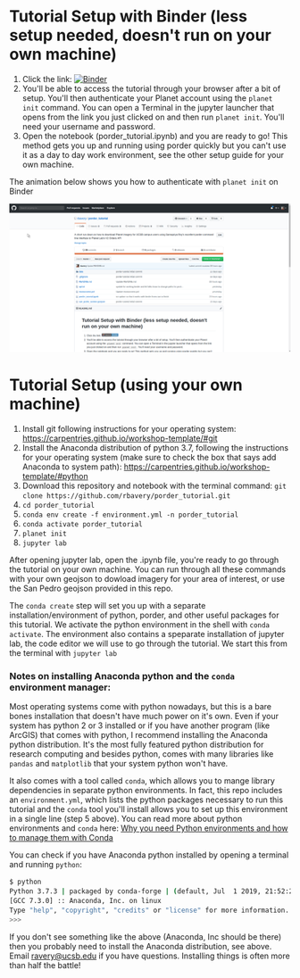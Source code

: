 # Tutorial Setup with Binder (less setup needed, doesn't run on your own machine)
1. Click the link: [![Binder](https://mybinder.org/badge_logo.svg)](https://mybinder.org/v2/gh/rbavery/porder_tutorial/master)
2. You'll be able to access the tutorial through your browser after a bit of setup. You'll then authenticate your Planet account using the `planet init` command. You can open a Terminal in the jupyter launcher that opens from the link you just clicked on and then run `planet init`. You'll need your username and password.
3. Open the notebook (porder_tutorial.ipynb) and you are ready to go! This method gets you up and running using porder quickly but you can't use it as a day to day work environment, see the other setup guide for your own machine.

The animation below shows you how to authenticate with `planet init` on Binder

![Alt Text](./planet_init.gif)

# Tutorial Setup (using your own machine)
1. Install git following instructions for your operating system: https://carpentries.github.io/workshop-template/#git
2. Install the Anaconda distribution of python 3.7, following the instructions for your operating system (make sure to check the box that says add Anaconda to system path): https://carpentries.github.io/workshop-template/#python
3. Download this repository and notebook with the terminal command: `git clone https://github.com/rbavery/porder_tutorial.git`
4. `cd porder_tutorial`
5. `conda env create -f environment.yml -n porder_tutorial`
6. `conda activate porder_tutorial`
7. `planet init`
8. `jupyter lab`

After opening jupyter lab, open the .ipynb file, you're ready to go through the tutorial on your own machine. You can run through all these commands with your own geojson to dowload imagery for your area of interest, or use the San Pedro geojson provided in this repo.

The `conda create` step will set you up with a separate installation/environment of python, porder, and other useful packages for this tutorial. We activate the python environment in the shell with `conda activate`. The environment also contains a speparate installation of jupyter lab, the code editor we will use to go through the tutorial. We start this from the terminal with `jupyter lab`

### Notes on installing Anaconda python and the `conda` environment manager:
Most operating systems come with python nowadays, but this is a bare bones installation that doesn't have much power on it's own. Even if your system has python 2 or 3 installed or if you have another program (like ArcGIS) that comes with python, I recommend installing the Anaconda python distribution. It's the most fully featured python distribution for research computing and besides python, comes with many libraries like `pandas` and `matplotlib` that your system python won't have. 

It also comes with a tool called `conda`, which allows you to mange library dependencies in separate python environments. In fact, this repo includes an `environment.yml`, which lists the python packages necessary to run this tutorial and the `conda` tool you'll install allows you to set up this environment in a single line (step 5 above). You can read more about python environments and `conda` here: [Why you need Python environments and how to manage them with Conda](https://protostar.space/why-you-need-python-environments-and-how-to-manage-them-with-conda)

You can check if you have Anaconda python installed by opening a terminal and running `python`:

```bash
$ python            
Python 3.7.3 | packaged by conda-forge | (default, Jul  1 2019, 21:52:21) 
[GCC 7.3.0] :: Anaconda, Inc. on linux
Type "help", "copyright", "credits" or "license" for more information.
>>> 
```

If you don't see something like the above (Anaconda, Inc should be there) then you probably need to install the Anaconda distribution, see above. Email ravery@ucsb.edu if you have questions. Installing things is often more than half the battle!
